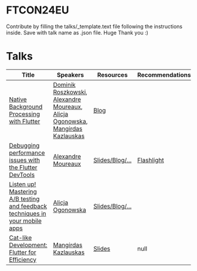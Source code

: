 # FTCON24EU


Contribute by filling the talks/_template.text file following the instructions inside. Save with talk name as .json file. Huge Thank you :)
# Talks


| Title | Speakers | Resources | Recommendations |
| ----- | -------- | --------- | --------------- |
| [Native Background Processing with Flutter]() | [Dominik Roszkowski](https://github.com/martin-bertele/ftcon24eu/blob/main/Speakers.md#dominik-roszkowski), [Alexandre Moureaux](https://github.com/martin-bertele/ftcon24eu/blob/main/Speakers.md#alexandre-moureaux), [Alicja Ogonowska](https://github.com/martin-bertele/ftcon24eu/blob/main/Speakers.md#alicja-ogonowska), [Mangirdas Kazlauskas](https://github.com/martin-bertele/ftcon24eu/blob/main/Speakers.md#mangirdas-kazlauskas) | [Blog](https://roszkowski.dev/background) | []() |
| [Debugging performance issues with the Flutter DevTools]() | [Alexandre Moureaux](https://github.com/martin-bertele/ftcon24eu/blob/main/Speakers.md#alexandre-moureaux) | [Slides/Blog/...]() | [Flashlight](https://github.com/bamlab/flashlight) |
| [Listen up! Mastering A/B testing and feedback techniques in your mobile apps]() | [Alicja Ogonowska](https://github.com/martin-bertele/ftcon24eu/blob/main/Speakers.md#alicja-ogonowska) | [Slides/Blog/...]() | []() |
| [Cat-like Development: Flutter for Efficiency]() | [Mangirdas Kazlauskas](https://github.com/martin-bertele/ftcon24eu/blob/main/Speakers.md#mangirdas-kazlauskas) | [Slides](https://kazlauskas.dev/ldd/) | null |

